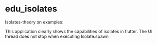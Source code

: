 # edu_isolates

Isolates-theory on examples:

This application clearly shows the capabilities of isolates in flutter.
The UI thread does not stop when executing Isolate.spawn

